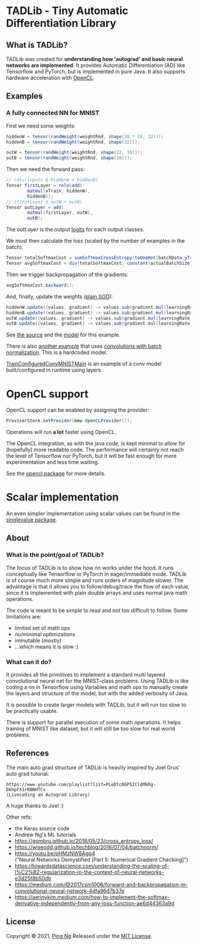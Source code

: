 TADLib - Tiny Automatic Differentiation Library
===

What is TADLib?
---
TADLib was created for **understanding how 'autograd' and basic neural networks are implemented**. It provides 
Automatic Differentiation (AD) like Tensorflow and PyTorch, but is implemented in pure Java. It also supports 
hardware acceleration with [OpenCL](https://www.khronos.org/opencl/).

Examples
---
### A fully connected NN for MNIST
First we need some weights:
```java
hiddenW = tensor(randWeight(weightRnd, shape(28 * 28, 32)));
hiddenB = tensor(randWeight(weightRnd, shape(32)));

outW = tensor(randWeight(weightRnd, shape(32, 10)));
outB = tensor(randWeight(weightRnd, shape(10)));
```
Then we need the forward pass:
```java
// relu(inputs @ hiddenW + hiddenB)
Tensor firstLayer = relu(add(
        matmul(xTrain, hiddenW),
        hiddenB));
// (firstLayer @ outW + outB)
Tensor outLayer = add(
        matmul(firstLayer, outW),
        outB);
```
The _outLayer_ is the output [logits](https://stackoverflow.com/questions/34240703/what-is-logits-softmax-and-softmax-cross-entropy-with-logits)
for each output classes.

We must then calculate the loss (scaled by the number of examples in the batch):
```java
Tensor totalSoftmaxCost = sumSoftmaxCrossEntropy(toOneHot(batchData.yTrain), outLayer);
Tensor avgSoftmaxCost = div(totalSoftmaxCost, constant(actualBatchSize));
```

Then we trigger backpropagation of the gradients:
```java
avgSoftmaxCost.backward();
```

And, finally, update the weights ([plain SGD](https://ruder.io/optimizing-gradient-descent/index.html#batchgradientdescent)):
```java
hiddenW.update((values, gradient) -> values.sub(gradient.mul(learningRate)));
hiddenB.update((values, gradient) -> values.sub(gradient.mul(learningRate)));
outW.update((values, gradient) -> values.sub(gradient.mul(learningRate)));
outB.update((values, gradient) -> values.sub(gradient.mul(learningRate)));
```

See [the source](src/main/java/com/codeberry/tadlib/example/mnist/TrainFullyConnectedMNISTMain.java) and
the [model](src/main/java/com/codeberry/tadlib/example/mnist/MNISTFullyConnectedModel.java) for this example.

There is also [another example](src/main/java/com/codeberry/tadlib/example/mnist/TrainFixedConvMNISTMain.java) that uses
[convolutions with batch normalization](src/main/java/com/codeberry/tadlib/example/mnist/FixedMNISTConvModel.java).
This is a hardcoded model.

[TrainConfiguredConvMNISTMain](src/main/java/com/codeberry/tadlib/example/mnist/TrainConfiguredConvMNISTMain.java)
is an example of a conv model built/configured in runtime using layers.

OpenCL support
===
OpenCL support can be enabled by assigning the provider:
```java
ProviserStore.setProvider(new OpenCLProvider());
```
Operations will run **a lot** faster using OpenCL.

The OpenCL integration, as with the java code, is kept minimal to allow for (hopefully)
more readable code. The performance will certainly not reach the level of Tensorflow nor PyTorch,
but it will be fast enough for more experimentation and less time waiting.

See the [opencl package](src/main/java/com/codeberry/tadlib/provider/opencl/README.md) for more details.

Scalar implementation
===
An even simpler implementation using scalar values can be found in the [singlevalue package](src/main/java/com/codeberry/tadlib/singlevalue/README.md).

About
---
### What is the point/goal of TADLib?
The focus of TADLib is to show how nn works under the hood. It runs conceptually like
Tensorflow or PyTorch in eager/immediate mode. TADLib is of course much more simple and 
runs orders of magnitude slower. The advantage is that it allows you to follow/debug/trace
the flow of each value, since it is implemented with plain double arrays and uses
normal java math operations.

The code is meant to be simple to read and not too difficult to follow. Some limitations are:
- limited set of math ops
- no/minimal optimizations
- immutable (mostly)
- ...which means it is slow :)

### What can it do?
It provides all the primitives to implement a standard multi layered convolutional neural net
for the MNIST-class problems. Using TADLib is like coding a nn in Tensorflow using Variables and
math ops to manually create the layers and structure of the model, but with the added verbosity of Java.

It is possible to create larger models with TADLib, but it will run too slow to be practically usable.

There is support for parallel execution of some math operations. It helps training of MNIST like
dataset, but it will still be too slow for real world problems.

References
---
The main auto grad structure of TADLib is heavily inspired by Joel Grus' auto grad tutorial:

    https://www.youtube.com/playlist?list=PLeDtc0GP5ICldMkRg-DkhpFX1rRBNHTCs
    (Livecoding an Autograd Library)

A huge thanks to Joel :)

Other refs:
- the Keras source code
- Andrew Ng's ML tutorials
- https://gombru.github.io/2018/05/23/cross_entropy_loss/
- https://wiseodd.github.io/techblog/2016/07/04/batchnorm/
- https://youtu.be/pHMzNW8Agq4 \
  ("Neural Networks Demystified \[Part 5: Numerical Gradient Checking]")
- https://towardsdatascience.com/understanding-the-scaling-of-l%C2%B2-regularization-in-the-context-of-neural-networks-e3d25f8b50db
- https://medium.com/@2017csm1006/forward-and-backpropagation-in-convolutional-neural-network-4dfa96d7b37e
- https://aerinykim.medium.com/how-to-implement-the-softmax-derivative-independently-from-any-loss-function-ae6d44363a9d

License
---
Copyright © 2021, [Ping Ng](https://github.com/pingng)
Released under the [MIT License](LICENSE.txt).